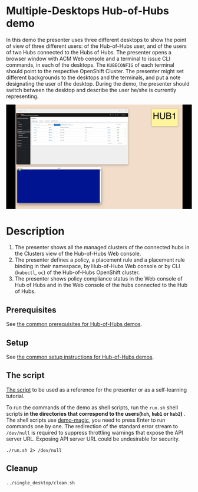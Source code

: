 # Multiple-Desktops Hub-of-Hubs demo

In this demo the presenter uses three different desktops to show the point of view of three different users:
of the Hub-of-Hubs user, and of the users of two Hubs connected to the Hubs of Hubs.
The presenter opens a browser window with ACM Web console and a terminal to issue CLI commands, in each of the desktops.
The `KUBECONFIG` of each terminal should point to the respective OpenShift Cluster.
The presenter might set different backgrounds to the desktops and the terminals, and put a note designating the user of
the desktop.
During the demo, the presenter should switch between the desktop and describe the user he/she is currently representing.

![Hub-of-Hubs Multiple Desktop, Cluster view](images/animation.gif)

# Description

1. The presenter shows all the managed clusters of the connected hubs in the Clusters view of the Hub-of-Hubs Web console.
1. The presenter defines a policy, a placement rule and a placement rule binding in their namespace, by Hub-of-Hubs Web console or
by CLI (`kubectl`, `oc`) of the Hub-of-Hubs OpenShift cluster.
1. The presenter shows policy compliance status in the Web console of Hub of Hubs and in the Web console of the hubs connected to the Hub of Hubs.

## Prerequisites

See [the common prerequisites for Hub-of-Hubs demos](../README.md#prerequisites).

## Setup

See [the common setup instructions for Hub-of-Hubs demos](../README.md#setup).

## The script

[The script](script.md) to be used as a reference for the presenter or as a self-learning tutorial.

To run the commands of the demo as shell scripts, run the `run.sh` shell scripts
**in the directories that correspond to the users(`hoh`, `hub1` or `hub2`)** .
The shell scripts use [demo-magic](https://github.com/paxtonhare/demo-magic),
you need to press Enter to run commands one by one.
The redirection of the standard error stream to `/dev/null` is required to suppress
throttling warnings that expose the API server URL.
Exposing API server URL could be undesirable for security.

```
./run.sh 2> /dev/null
```

## Cleanup

```
../single_desktop/clean.sh
```
